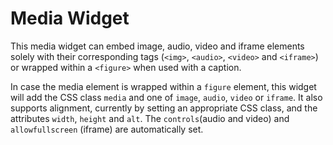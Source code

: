 # Media Widget

This media widget can embed image, audio, video and iframe elements solely with their corresponding tags (`<img>`, `<audio>`, `<video>` and `<iframe>`) or wrapped within a `<figure>` when used with a caption. 

In case the media element is wrapped within a `figure` element, this widget will add the CSS class `media` and one of `image`, `audio`, `video` or `iframe`. It also supports alignment, currently by setting an appropriate CSS class, and the attributes `width`, `height` and `alt`. The `controls`(audio and video) and `allowfullscreen` (iframe) are automatically set.
